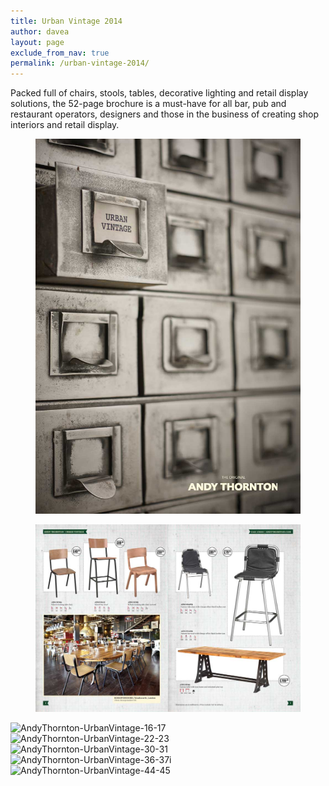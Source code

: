 ```yaml
---
title: Urban Vintage 2014
author: davea
layout: page
exclude_from_nav: true
permalink: /urban-vintage-2014/
---
```

Packed full of chairs, stools, tables, decorative lighting and retail display solutions, the 52-page brochure is a must-have for all bar, pub and restaurant operators, designers and those in the business of creating shop interiors and retail display.

<figure><img src="../images/cover-UrbanVintage-2014-9601.jpg" alt="cover-UrbanVintage-2014-960" /></figure>
<figure>
<img src="../images/AndyThornton-UrbanVintage-02-03.jpg" alt="AndyThornton-UrbanVintage-02-03" />
</figure>
<img src="http://www.daveallengraphics.com/wp-content/uploads/2014/09/AndyThornton-UrbanVintage-16-17.jpg" alt="AndyThornton-UrbanVintage-16-17" class="alignnone size-full wp-image-983" />
<img src="http://www.daveallengraphics.com/wp-content/uploads/2014/09/AndyThornton-UrbanVintage-22-23.jpg" alt="AndyThornton-UrbanVintage-22-23" class="alignnone size-full wp-image-986" />
<img src="http://www.daveallengraphics.com/wp-content/uploads/2014/09/AndyThornton-UrbanVintage-30-31.jpg" alt="AndyThornton-UrbanVintage-30-31" class="alignnone size-full wp-image-988" />
<img src="http://www.daveallengraphics.com/wp-content/uploads/2014/09/AndyThornton-UrbanVintage-36-37.jpg"
alt="AndyThornton-UrbanVintage-36-37" class="alignnone size-full wp-image-990" />i
<img src="http://www.daveallengraphics.com/wp-content/uploads/2014/09/AndyThornton-UrbanVintage-44-45.jpg" alt="AndyThornton-UrbanVintage-44-45" class="alignnone size-full wp-image-993" />
